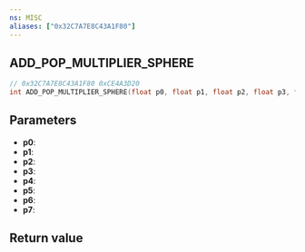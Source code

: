 ```yaml
---
ns: MISC
aliases: ["0x32C7A7E8C43A1F80"]
---
```

## ADD_POP_MULTIPLIER_SPHERE

```c
// 0x32C7A7E8C43A1F80 0xCE4A3D20
int ADD_POP_MULTIPLIER_SPHERE(float p0, float p1, float p2, float p3, float p4, float p5, BOOL p6, BOOL p7);
```


## Parameters
* **p0**: 
* **p1**: 
* **p2**: 
* **p3**: 
* **p4**: 
* **p5**: 
* **p6**: 
* **p7**: 

## Return value
